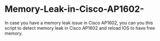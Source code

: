 # Memory-Leak-in-Cisco-AP1602-
In case you have a memory leak issue in Cisco AP1602, you can you this script to detect memory leak in Cisco AP1602 and reload IOS to have free memory. 
